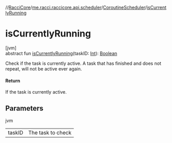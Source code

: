 //[RacciCore](../../../index.md)/[me.racci.raccicore.api.scheduler](../index.md)/[CoroutineScheduler](index.md)/[isCurrentlyRunning](is-currently-running.md)

# isCurrentlyRunning

[jvm]\
abstract fun [isCurrentlyRunning](is-currently-running.md)(taskID: [Int](https://kotlinlang.org/api/latest/jvm/stdlib/kotlin/-int/index.html)): [Boolean](https://kotlinlang.org/api/latest/jvm/stdlib/kotlin/-boolean/index.html)

Check if the task is currently active. A task that has finished and does not repeat, will not be active ever again.

#### Return

If the task is currently active.

## Parameters

jvm

| | |
|---|---|
| taskID | The task to check |
